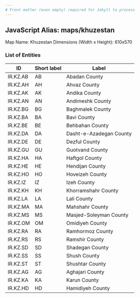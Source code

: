 ```yaml
---
# Front matter (even empty) required for Jekyll to process
---
```


## JavaScript Alias: maps/khuzestan

Map Name: Khuzestan
Dimensions (Width x Height): 610x570





### List of Entities

ID | Short label | Label
---|---|---|
IR.KZ.AB|AB|Abadan County
IR.KZ.AH|AH|Ahvaz County
IR.KZ.AK|AK|Andika County
IR.KZ.AN|AN|Andimeshk County
IR.KZ.BG|BG|Baghmalek County
IR.KZ.BA|BA|Bavi County
IR.KZ.BE|BE|Behbahan County
IR.KZ.DA|DA|Dasht-e-Azadegan County
IR.KZ.DE|DE|Dezful County
IR.KZ.GU|GU|Guotvand County
IR.KZ.HA|HA|Haftgol County
IR.KZ.HE|HE|Hendijan County
IR.KZ.HO|HO|Hoveizeh County
IR.KZ.IZ|IZ|Izeh County
IR.KZ.KH|KH|Khorramshahr County
IR.KZ.LA|LA|Lali County
IR.KZ.MA|MA|Mahshahr County
IR.KZ.MS|MS|Masjed-Soleyman County
IR.KZ.OM|OM|Omidiyeh County
IR.KZ.RA|RA|Ramhormoz County
IR.KZ.RS|RS|Ramshir County
IR.KZ.SD|SD|Shadegan County
IR.KZ.SS|SS|Shush County
IR.KZ.ST|ST|Shushtar County
IR.KZ.AG|AG|Aghajari County
IR.KZ.KA|KA|Karun County
IR.KZ.HD|HD|Hamidiyeh County